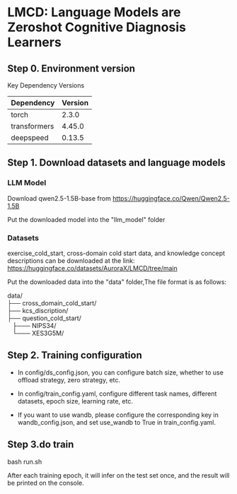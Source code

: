 # LMCD: Language Models are Zeroshot Cognitive Diagnosis Learners

## Step 0. Environment version
Key Dependency Versions

| Dependency | Version |
|------------|---------|
| torch | 2.3.0 |
| transformers | 4.45.0 |
| deepspeed | 0.13.5 |

## Step 1. Download datasets and language models
### LLM Model
Download qwen2.5-1.5B-base from https://huggingface.co/Qwen/Qwen2.5-1.5B

Put the downloaded model into the "llm_model" folder



### Datasets
exercise_cold_start, cross-domain cold start data, and knowledge concept descriptions can be downloaded at the link:
https://huggingface.co/datasets/AuroraX/LMCD/tree/main

Put the downloaded data into the "data" folder,The file format is as follows:<br>

data/ <br>
├── cross_domain_cold_start/<br>
├── kcs_discription/<br>
├── question_cold_start/<br>
&nbsp;&nbsp;&nbsp;├─── NIPS34/<br>
&nbsp;&nbsp;&nbsp;└─── XES3G5M/<br>


## Step 2. Training configuration
* In config/ds_config.json, you can configure batch size, whether to use offload strategy, zero strategy, etc.

* In config/train_config.yaml, configure different task names, different datasets, epoch size, learning rate, etc.

* If you want to use wandb, please configure the corresponding key in wandb_config.json, and set use_wandb to True in train_config.yaml.


## Step 3.do train

bash run.sh

After each training epoch, it will infer on the test set once, and the result will be printed on the console.
